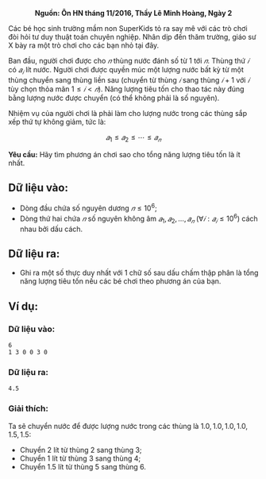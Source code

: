 **<center>Nguồn: Ôn HN tháng 11/2016, Thầy Lê Minh Hoàng, Ngày 2</center>**

Các bé học sinh trường mầm non SuperKids tỏ ra say mê với các trò chơi đòi hỏi tư duy thuật toán chuyên nghiệp. Nhân dịp đến thăm trường, giáo sư X bày ra một trò chơi cho các bạn nhỏ tại đây.

Ban đầu, người chơi được cho $𝑛$ thùng nước đánh số từ $1$ tới $𝑛$. Thùng thứ $𝑖$ có $𝑎_𝑖$ lít nước. Người chơi được quyền múc một lượng nước bất kỳ từ một thùng chuyển sang thùng liền sau (chuyển từ thùng $𝑖$ sang thùng $𝑖 + 1$ với $𝑖$ tùy chọn thỏa mãn $1 ≤ 𝑖 < 𝑛$). Năng lượng tiêu tốn cho thao tác này đúng bằng lượng nước được chuyển (có thể không phải là số nguyên).

Nhiệm vụ của người chơi là phải làm cho lượng nước trong các thùng sắp xếp thứ tự không giảm, tức là:

$$𝑎_1 ≤ 𝑎_2 ≤ ⋯ ≤ 𝑎_𝑛$$

**Yêu cầu:** Hãy tìm phương án chơi sao cho tổng năng lượng tiêu tốn là ít nhất.

## Dữ liệu vào:
- Dòng đầu chứa số nguyên dương $𝑛 ≤ 10^6$;
- Dòng thứ hai chứa $𝑛$ số nguyên không âm $𝑎_1, 𝑎_2, … , 𝑎_𝑛\ (∀𝑖: 𝑎_𝑖 ≤ 10^6)$ cách nhau bởi dấu cách.

## Dữ liệu ra:
- Ghi ra một số thực duy nhất với $1$ chữ số sau dấu chấm thập phân là tổng năng lượng tiêu tốn nếu các bé chơi theo phương án của bạn.

## Ví dụ:
### Dữ liệu vào:
```
6
1 3 0 0 3 0
```

### Dữ liệu ra:
```
4.5
```

### Giải thích:
Ta sẽ chuyển nước để được lượng nước trong các thùng là $1.0,1.0,1.0,1.0,1.5,1.5$:
- Chuyển $2$ lít từ thùng $2$ sang thùng $3$;
- Chuyển $1$ lít từ thùng $3$ sang thùng $4$;
- Chuyển $1.5$ lít từ thùng $5$ sang thùng $6$.